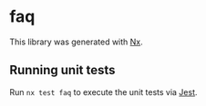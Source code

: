 # faq

This library was generated with [Nx](https://nx.dev).

## Running unit tests

Run `nx test faq` to execute the unit tests via [Jest](https://jestjs.io).
